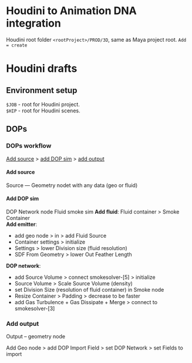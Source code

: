 # Houdini to Animation DNA integration
Houdini root folder `<rootProject>/PROD/3D`, same as Maya project root.
`Add = create`

# Houdini drafts
## Environment setup
`$JOB` - root for Houdini project.  
`$HIP` - root for Houdini scenes.

## DOPs
### DOPs workflow
[Add source](#add-source) > [add DOP sim](#add-dop-sim) > [add output](#add-output)

#### Add source 
Source — Geometry nodet with any data (geo or fluid)

#### Add DOP sim
DOP Network node
Fluid smoke sim
**Add fluid**: Fluid container > Smoke Container  
**Add emitter**:
- add geo node > in > add Fluid Source
- Container settings > initialize
- Settings > lower Division size (fluid resolution) 
- SDF From Geometry > lower Out Feather Length  

**DOP network**:
- add Source Volume > connect smokesolver-[5] > initialize
- Source Volume > Scale Source Volume (density)
- set Division Size (resolution of fluid container) in Smoke node
- Resize Container > Padding > decrease to be faster
- add Gas Turbulence + Gas Dissipate + Merge > connect to smokesolver-[3]

### Add output
Output – geometry node

Add Geo node > add DOP Import Field > set DOP Network > set Fields to import
